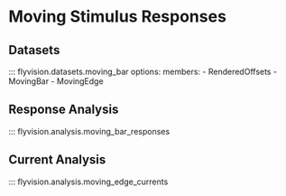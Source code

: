 # Moving Stimulus Responses

## Datasets

::: flyvision.datasets.moving_bar
    options:
      members:
        - RenderedOffsets
        - MovingBar
        - MovingEdge

## Response Analysis

::: flyvision.analysis.moving_bar_responses

## Current Analysis

::: flyvision.analysis.moving_edge_currents